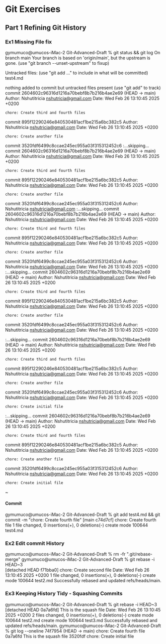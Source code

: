 # Git Exercises

## Part 1 Refining Git History

### Ex1 Missing File fix

gymumuco@umucos-iMac-2 Git-Advanced-Draft % git status && git log
On branch main
Your branch is based on 'origin/main', but the upstream is gone.
  (use "git branch --unset-upstream" to fixup)

Untracked files:
  (use "git add <file>..." to include in what will be committed)
        test4.md

nothing added to commit but untracked files present (use "git add" to track)
commit 2604602c96316d1216a70bebf8b7b216b4ae2e69 (HEAD -> main)
Author: Nshutitricia <nshutricia@gmail.com>
Date:   Wed Feb 26 13:10:45 2025 +0200

    chore: Create third and fourth files

commit 895f12290246e840530481acf1be215a6bc382c5
Author: Nshutitricia <nshutricia@gmail.com>
Date:   Wed Feb 26 13:10:45 2025 +0200

    chore: Create another file

commit 3520fdf6499c8ccae245ec955a03f315312452c6
:...skipping...
commit 2604602c96316d1216a70bebf8b7b216b4ae2e69 (HEAD -> main)
Author: Nshutitricia <nshutricia@gmail.com>
Date:   Wed Feb 26 13:10:45 2025 +0200

    chore: Create third and fourth files

commit 895f12290246e840530481acf1be215a6bc382c5
Author: Nshutitricia <nshutricia@gmail.com>
Date:   Wed Feb 26 13:10:45 2025 +0200

    chore: Create another file

commit 3520fdf6499c8ccae245ec955a03f315312452c6
Author: Nshutitricia <nshutricia@gmail.com>
:...skipping...
commit 2604602c96316d1216a70bebf8b7b216b4ae2e69 (HEAD -> main)
Author: Nshutitricia <nshutricia@gmail.com>
Date:   Wed Feb 26 13:10:45 2025 +0200

    chore: Create third and fourth files

commit 895f12290246e840530481acf1be215a6bc382c5
Author: Nshutitricia <nshutricia@gmail.com>
Date:   Wed Feb 26 13:10:45 2025 +0200

    chore: Create another file

commit 3520fdf6499c8ccae245ec955a03f315312452c6
Author: Nshutitricia <nshutricia@gmail.com>
Date:   Wed Feb 26 13:10:45 2025 +0200
:...skipping...
commit 2604602c96316d1216a70bebf8b7b216b4ae2e69 (HEAD -> main)
Author: Nshutitricia <nshutricia@gmail.com>
Date:   Wed Feb 26 13:10:45 2025 +0200

    chore: Create third and fourth files

commit 895f12290246e840530481acf1be215a6bc382c5
Author: Nshutitricia <nshutricia@gmail.com>
Date:   Wed Feb 26 13:10:45 2025 +0200

    chore: Create another file

commit 3520fdf6499c8ccae245ec955a03f315312452c6
Author: Nshutitricia <nshutricia@gmail.com>
Date:   Wed Feb 26 13:10:45 2025 +0200

:...skipping...
commit 2604602c96316d1216a70bebf8b7b216b4ae2e69 (HEAD -> main)
Author: Nshutitricia <nshutricia@gmail.com>
Date:   Wed Feb 26 13:10:45 2025 +0200

    chore: Create third and fourth files

commit 895f12290246e840530481acf1be215a6bc382c5
Author: Nshutitricia <nshutricia@gmail.com>
Date:   Wed Feb 26 13:10:45 2025 +0200

    chore: Create another file

commit 3520fdf6499c8ccae245ec955a03f315312452c6
Author: Nshutitricia <nshutricia@gmail.com>
Date:   Wed Feb 26 13:10:45 2025 +0200

    chore: Create initial file
:...skipping...
commit 2604602c96316d1216a70bebf8b7b216b4ae2e69 (HEAD -> main)
Author: Nshutitricia <nshutricia@gmail.com>
Date:   Wed Feb 26 13:10:45 2025 +0200

    chore: Create third and fourth files

commit 895f12290246e840530481acf1be215a6bc382c5
Author: Nshutitricia <nshutricia@gmail.com>
Date:   Wed Feb 26 13:10:45 2025 +0200

    chore: Create another file

commit 3520fdf6499c8ccae245ec955a03f315312452c6
Author: Nshutitricia <nshutricia@gmail.com>
Date:   Wed Feb 26 13:10:45 2025 +0200

    chore: Create initial file
~


#### Commit
 gymumuco@umucos-iMac-2 Git-Advanced-Draft % git add test4.md && git commit -m "chore: Create fourth file"
[main c74d7cf] chore: Create fourth file
 1 file changed, 0 insertions(+), 0 deletions(-)
 create mode 100644 test4.md


### Ex2 Edit commit History

gymumuco@umucos-iMac-2 Git-Advanced-Draft % rm -fr ".git/rebase-merge"
gymumuco@umucos-iMac-2 Git-Advanced-Draft % git rebase -i HEAD~3      
[detached HEAD f71bba0] chore: Create second file
 Date: Wed Feb 26 13:10:45 2025 +0200
 1 file changed, 0 insertions(+), 0 deletions(-)
 create mode 100644 test2.md
Successfully rebased and updated refs/heads/main.


### Ex3 Keeping History Tidy - Squashing Commits

gymumuco@umucos-iMac-2 Git-Advanced-Draft % git rebase -i HEAD~3
[detached HEAD 0a7a6fd] This is the squash file
 Date: Wed Feb 26 13:10:45 2025 +0200
 2 files changed, 0 insertions(+), 0 deletions(-)
 create mode 100644 test2.md
 create mode 100644 test3.md
Successfully rebased and updated refs/heads/main.
gymumuco@umucos-iMac-2 Git-Advanced-Draft % git log --oneline
74f7954 (HEAD -> main) chore: Create fourth file
0a7a6fd This is the squash file
3520fdf chore: Create initial file